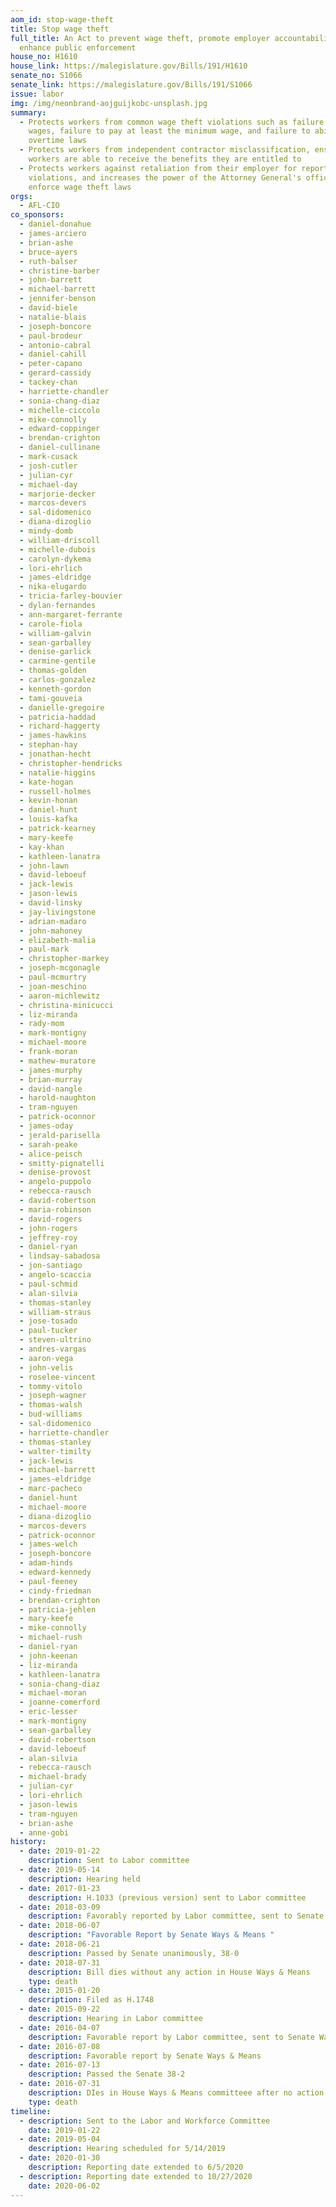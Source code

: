 ```yaml
---
aom_id: stop-wage-theft
title: Stop wage theft
full_title: An Act to prevent wage theft, promote employer accountability, and
  enhance public enforcement
house_no: H1610
house_link: https://malegislature.gov/Bills/191/H1610
senate_no: S1066
senate_link: https://malegislature.gov/Bills/191/S1066
issue: labor
img: /img/neonbrand-aojguijkobc-unsplash.jpg
summary:
  - Protects workers from common wage theft violations such as failure to pay
    wages, failure to pay at least the minimum wage, and failure to abide by
    overtime laws
  - Protects workers from independent contractor misclassification, ensuring
    workers are able to receive the benefits they are entitled to
  - Protects workers against retaliation from their employer for reporting
    violations, and increases the power of the Attorney General's office to
    enforce wage theft laws
orgs:
  - AFL-CIO
co_sponsors:
  - daniel-donahue
  - james-arciero
  - brian-ashe
  - bruce-ayers
  - ruth-balser
  - christine-barber
  - john-barrett
  - michael-barrett
  - jennifer-benson
  - david-biele
  - natalie-blais
  - joseph-boncore
  - paul-brodeur
  - antonio-cabral
  - daniel-cahill
  - peter-capano
  - gerard-cassidy
  - tackey-chan
  - harriette-chandler
  - sonia-chang-diaz
  - michelle-ciccolo
  - mike-connolly
  - edward-coppinger
  - brendan-crighton
  - daniel-cullinane
  - mark-cusack
  - josh-cutler
  - julian-cyr
  - michael-day
  - marjorie-decker
  - marcos-devers
  - sal-didomenico
  - diana-dizoglio
  - mindy-domb
  - william-driscoll
  - michelle-dubois
  - carolyn-dykema
  - lori-ehrlich
  - james-eldridge
  - nika-elugardo
  - tricia-farley-bouvier
  - dylan-fernandes
  - ann-margaret-ferrante
  - carole-fiola
  - william-galvin
  - sean-garballey
  - denise-garlick
  - carmine-gentile
  - thomas-golden
  - carlos-gonzalez
  - kenneth-gordon
  - tami-gouveia
  - danielle-gregoire
  - patricia-haddad
  - richard-haggerty
  - james-hawkins
  - stephan-hay
  - jonathan-hecht
  - christopher-hendricks
  - natalie-higgins
  - kate-hogan
  - russell-holmes
  - kevin-honan
  - daniel-hunt
  - louis-kafka
  - patrick-kearney
  - mary-keefe
  - kay-khan
  - kathleen-lanatra
  - john-lawn
  - david-leboeuf
  - jack-lewis
  - jason-lewis
  - david-linsky
  - jay-livingstone
  - adrian-madaro
  - john-mahoney
  - elizabeth-malia
  - paul-mark
  - christopher-markey
  - joseph-mcgonagle
  - paul-mcmurtry
  - joan-meschino
  - aaron-michlewitz
  - christina-minicucci
  - liz-miranda
  - rady-mom
  - mark-montigny
  - michael-moore
  - frank-moran
  - mathew-muratore
  - james-murphy
  - brian-murray
  - david-nangle
  - harold-naughton
  - tram-nguyen
  - patrick-oconnor
  - james-oday
  - jerald-parisella
  - sarah-peake
  - alice-peisch
  - smitty-pignatelli
  - denise-provost
  - angelo-puppolo
  - rebecca-rausch
  - david-robertson
  - maria-robinson
  - david-rogers
  - john-rogers
  - jeffrey-roy
  - daniel-ryan
  - lindsay-sabadosa
  - jon-santiago
  - angelo-scaccia
  - paul-schmid
  - alan-silvia
  - thomas-stanley
  - william-straus
  - jose-tosado
  - paul-tucker
  - steven-ultrino
  - andres-vargas
  - aaron-vega
  - john-velis
  - roselee-vincent
  - tommy-vitolo
  - joseph-wagner
  - thomas-walsh
  - bud-williams
  - sal-didomenico
  - harriette-chandler
  - thomas-stanley
  - walter-timilty
  - jack-lewis
  - michael-barrett
  - james-eldridge
  - marc-pacheco
  - daniel-hunt
  - michael-moore
  - diana-dizoglio
  - marcos-devers
  - patrick-oconnor
  - james-welch
  - joseph-boncore
  - adam-hinds
  - edward-kennedy
  - paul-feeney
  - cindy-friedman
  - brendan-crighton
  - patricia-jehlen
  - mary-keefe
  - mike-connolly
  - michael-rush
  - daniel-ryan
  - john-keenan
  - liz-miranda
  - kathleen-lanatra
  - sonia-chang-diaz
  - michael-moran
  - joanne-comerford
  - eric-lesser
  - mark-montigny
  - sean-garballey
  - david-robertson
  - david-leboeuf
  - alan-silvia
  - rebecca-rausch
  - michael-brady
  - julian-cyr
  - lori-ehrlich
  - jason-lewis
  - tram-nguyen
  - brian-ashe
  - anne-gobi
history:
  - date: 2019-01-22
    description: Sent to Labor committee
  - date: 2019-05-14
    description: Hearing held
  - date: 2017-01-23
    description: H.1033 (previous version) sent to Labor committee
  - date: 2018-03-09
    description: Favorably reported by Labor committee, sent to Senate Ways & Means
  - date: 2018-06-07
    description: "Favorable Report by Senate Ways & Means "
  - date: 2018-06-21
    description: Passed by Senate unanimously, 38-0
  - date: 2018-07-31
    description: Bill dies without any action in House Ways & Means
    type: death
  - date: 2015-01-20
    description: Filed as H.1748
  - date: 2015-09-22
    description: Hearing in Labor committee
  - date: 2016-04-07
    description: Favorable report by Labor committee, sent to Senate Ways & Means
  - date: 2016-07-08
    description: Favorable report by Senate Ways & Means
  - date: 2016-07-13
    description: Passed the Senate 38-2
  - date: 2016-07-31
    description: DIes in House Ways & Means committeee after no action
    type: death
timeline:
  - description: Sent to the Labor and Workforce Committee
    date: 2019-01-22
  - date: 2019-05-04
    description: Hearing scheduled for 5/14/2019
  - date: 2020-01-30
    description: Reporting date extended to 6/5/2020
  - description: Reporting date extended to 10/27/2020
    date: 2020-06-02
---
```

